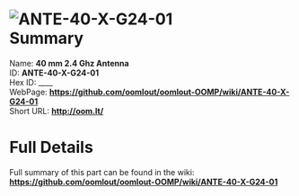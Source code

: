 
![ANTE-40-X-G24-01](https://github.com/oomlout/oomlout-OOMP/blob/master/parts/ANTE-40-X-G24-01/ANTE-40-X-G24-01_420.jpg)   
Summary
=================
  
Name: __40 mm 2.4 Ghz Antenna__    
ID: __ANTE-40-X-G24-01__   
Hex ID: ____   
WebPage: __https://github.com/oomlout/oomlout-OOMP/wiki/ANTE-40-X-G24-01__   
Short URL: __http://oom.lt/__   

Full Details
==========================
Full summary of this part can be found in the wiki:   
__https://github.com/oomlout/oomlout-OOMP/wiki/ANTE-40-X-G24-01__    

